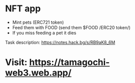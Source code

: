 # NFT app
- Mint pets (ERC721 token)
- Feed them with FOOD (send them $FOOD /ERC20 token/)
- If you miss feeding a pet it dies

Task description: https://notes.hack.bg/s/RB9aK8_6M

# Visit: https://tamagochi-web3.web.app/
